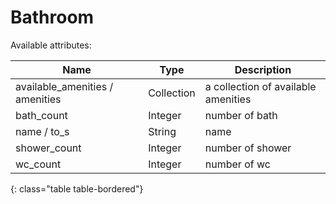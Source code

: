 # Bathroom

Available attributes:

Name                            | Type       | Description
--------------------------------|------------|------------
available_amenities / amenities | Collection | a collection of available amenities
bath_count                      | Integer    | number of bath
name / to_s                     | String     | name
shower_count                    | Integer    | number of shower
wc_count                        | Integer    | number of wc
{: class="table table-bordered"}
